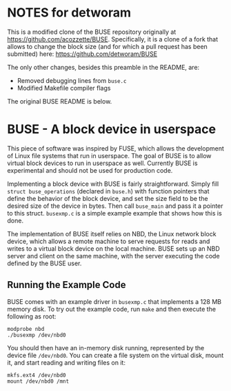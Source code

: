 # NOTES for detworam

This is a modified clone of the BUSE repository originally at
<https://github.com/acozzette/BUSE>. Specifically, it is a clone
of a fork that allows to change the block size (and for which a pull
request has been submitted) here:
<https://github.com/detworam/BUSE>

The only other changes, besides this preamble in the README, are:

+   Removed debugging lines from `buse.c`
+   Modified Makefile compiler flags

The original BUSE README is below.

# BUSE - A block device in userspace

This piece of software was inspired by FUSE, which allows the development of
Linux file systems that run in userspace. The goal of BUSE is to allow virtual
block devices to run in userspace as well. Currently BUSE is experimental and
should not be used for production code.

Implementing a block device with BUSE is fairly straightforward. Simply fill
`struct buse_operations` (declared in `buse.h`) with function pointers that
define the behavior of the block device, and set the size field to be the
desired size of the device in bytes. Then call `buse_main` and pass it a
pointer to this struct. `busexmp.c` is a simple example example that shows how
this is done.

The implementation of BUSE itself relies on NBD, the Linux network block device,
which allows a remote machine to serve requests for reads and writes to a
virtual block device on the local machine. BUSE sets up an NBD server and client
on the same machine, with the server executing the code defined by the BUSE
user.

## Running the Example Code

BUSE comes with an example driver in `busexmp.c` that implements a 128 MB
memory disk. To try out the example code, run `make` and then execute the
following as root:

    modprobe nbd
    ./busexmp /dev/nbd0

You should then have an in-memory disk running, represented by the device file
`/dev/nbd0`. You can create a file system on the virtual disk, mount it, and
start reading and writing files on it:

    mkfs.ext4 /dev/nbd0
    mount /dev/nbd0 /mnt
